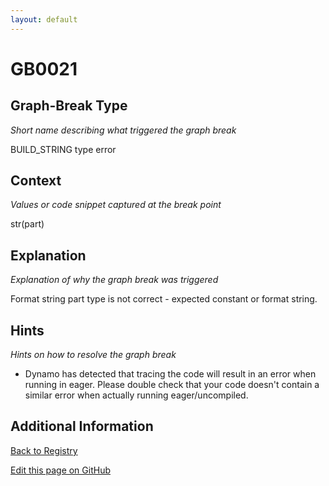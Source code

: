```yaml
---
layout: default
---
```

# GB0021

## Graph-Break Type
*Short name describing what triggered the graph break*

BUILD_STRING type error

## Context
*Values or code snippet captured at the break point*

str(part)

## Explanation
*Explanation of why the graph break was triggered*

Format string part type is not correct - expected constant or format string.

## Hints
*Hints on how to resolve the graph break*

- Dynamo has detected that tracing the code will result in an error when running in eager. Please double check that your code doesn't contain a similar error when actually running eager/uncompiled.


## Additional Information

<!-- ADDITIONAL INFORMATION START - Add custom information below this line -->

<!-- ADDITIONAL INFORMATION END -->

[Back to Registry](../index.html)

[Edit this page on GitHub](https://github.com/pytorch-labs/compile-graph-break-site/edit/main/docs/gb/gb0021.md)
